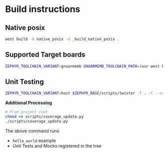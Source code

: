 # Build instructions

## Native posix

```bash
west build -b native_posix -d _build_native_posix .
```

## Supported Target boards

```bash
ZEPHYR_TOOLCHAIN_VARIANT=gnuarmemb GNUARMEMB_TOOLCHAIN_PATH=/usr west build -b disco_l475_iot1 -d _build_l475_iot1 .
```

## Unit Testing

```bash
ZEPHYR_TOOLCHAIN_VARIANT=host $ZEPHYR_BASE/scripts/twister -T . -C --coverage-tool lcov --coverage-platform native_posix --coverage-basedir .
```

**Additional Processing**

```bash
# From project root
chmod +x scripts/coverage_update.py
./scripts/coverage_update.py
```

The above command runs

- `hello_world` example
- Unit Tests and Mocks registered in the tree
